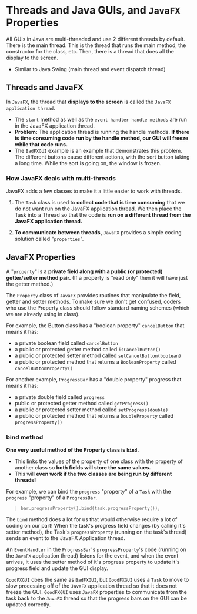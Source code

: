 # Threads and Java GUIs, and `JavaFX` Properties

All GUIs in Java are multi-threaded and use 2 different threads by default. There is the main thread.  This is the thread that runs the main method, the constructor for the class, etc. Then, there is a thread that does all the display to the screen.
* Similar to Java Swing (main thread and event dispatch thread)

## Threads and JavaFX

In `JavaFX`, the thread that __displays to the screen__ is called the `JavaFX application thread`.
* The `start` method as well as the `event handler handle methods` are run in the JavaFX application thread.
* __Problem:__ The application thread is running the handle methods.  __If there is time consuming code run by the handle method, our GUI will freeze while that code runs.__
* The `BadFXGUI` example is an example that demonstrates this problem.  The different buttons cause different actions, with the sort button taking a long time.  While the sort is going on, the window is frozen.

### How JavaFX deals with multi-threads
JavaFX adds a few classes to make it a little easier to work with threads.

1. The `Task` class is used to __collect code that is time consuming__ that we do not want run on the JavaFX application thread.  We then place the Task into a Thread so that the code is __run on a different thread from the JavaFX application thread.__

2. __To communicate between threads,__ `JavaFX` provides a simple coding solution called "`properties`".

## JavaFX Properties

A "`property`" is a __private field along with a public (or protected) getter/setter method pair.__  (If a property is "read only" then it will have just the getter method.)

The `Property` class of `JavaFX` provides routines that manipulate the field, getter and setter methods.  To make sure we don't get confused, coders who use the Property class should follow standard naming schemes (which we are already using in class).

For example, the Button class has a "boolean property" `cancelButton` that means it has:
- a private boolean field called `cancelButton`
- a public or protected getter method called `isCancelButton()`
- a public or protected setter method called `setCancelButton(boolean)`
- a public or protected method that returns a `BooleanProperty` called `cancelButtonProperty()`

For another example, `ProgressBar` has a "double property" progress that means it has:
- a private double field called `progress`
- public or protected getter method called `getProgress()`
- a public or protected setter method called `setProgress(double)`
- a public or protected method that returns a `DoubleProperty` called `progressProperty()`

### bind method
__One very useful method of the Property class is `bind`.__
* This links the values of the property of one class with the property of another class so __both fields will store the same values.__
* This will __even work if the two classes are being run by different threads!__

For example, we can bind the `progress` "property" of a `Task` with the `progress` "property" of a `ProgressBar`.
 > `bar.progressProperty().bind(task.progressProperty());`

The `bind` method does a lot for us that would otherwise require a lot of coding on our part! When the task's progress field changes (by calling it's setter method), the Task's `progressProperty` (running on the task's thread) sends an event to the JavaFX Application thread.

An `EventHandler` in the `ProgressBar`'s `progressProperty`'s code (running on the `JavaFX` application thread) listens for the event, and when the event arrives, it uses the setter method of it's progress property to update it's progress field and update the GUI display.

`GoodFXGUI` does the same as `BadFXGUI`, but `GoodFXGUI` uses a `Task` to move to slow processing off of the `JavaFX` application thread so that it does not freeze the GUI.  `GoodFXGUI` uses `JavaFX` properties to communicate from the task back to the `JavaFX` thread so that the progress bars on the GUI can be updated correctly.
